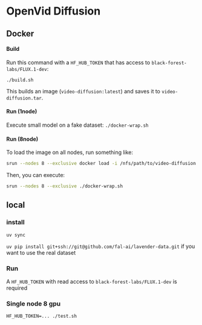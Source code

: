 # OpenVid Diffusion

## Docker

#### Build
Run this command with a `HF_HUB_TOKEN` that has access to `black-forest-labs/FLUX.1-dev`:

`./build.sh`

This builds an image (`video-diffusion:latest`) and saves it to `video-diffusion.tar`.

#### Run (1node)
Execute small model on a fake dataset:
`./docker-wrap.sh`

#### Run (8node)
To load the image on all nodes, run something like:
```bash
srun --nodes 8 --exclusive docker load -i /nfs/path/to/video-diffusion.tar
```
Then, you can execute:
```bash
srun --nodes 8 --exclusive ./docker-wrap.sh
```

## local
### install
`uv sync`

`uv pip install git+ssh://git@github.com/fal-ai/lavender-data.git` if you want to use the real dataset

### Run
A `HF_HUB_TOKEN` with read access to `black-forest-labs/FLUX.1-dev` is required

### Single node 8 gpu
`HF_HUB_TOKEN=... ./test.sh`
